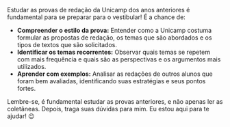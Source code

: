 Estudar as provas de redação da Unicamp dos anos anteriores é fundamental para se preparar para o vestibular!  É a chance de:

- **Compreender o estilo da prova:** Entender como a Unicamp costuma formular as propostas de redação, os temas que são abordados e os tipos de textos que são solicitados.
- **Identificar os temas recorrentes:** Observar quais temas se repetem com mais frequência e quais são as perspectivas e os argumentos mais utilizados.
- **Aprender com exemplos:** Analisar as redações de outros alunos que foram bem avaliadas, identificando suas estratégias e seus pontos fortes.

Lembre-se,  é fundamental estudar as provas anteriores,  e não apenas ler as coletâneas.  Depois,  traga suas dúvidas para mim.  Eu estou aqui para te ajudar! 😉
